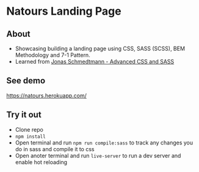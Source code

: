 # Natours Landing Page

## About 

- Showcasing building a landing page using CSS, SASS (SCSS), BEM Methodology and 7-1 Pattern.
- Learned from [Jonas Schmedtmann - Advanced CSS and SASS](https://www.udemy.com/advanced-css-and-sass/)

## See demo

https://natours.herokuapp.com/

## Try it out

- Clone repo
- ```npm install```
- Open terminal and run ```npm run compile:sass``` to track any changes you do in sass and compile it to css
- Open anoter terminal and run ```live-server``` to run a dev server and enable hot reloading